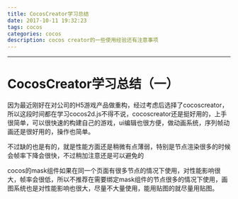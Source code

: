 ```yaml
---
title: CocosCreator学习总结
date: 2017-10-11 19:32:23
tags: cocos
categories: cocos
description: cocos creator的一些使用经验还有注意事项
---
```


---
<h1>CocosCreator学习总结（一）</h1>
<p>
  因为最近刚好在对公司的H5游戏产品做重构，经过考虑后选择了cocoscreator，所以这段时间都在学习cocos2d.js不得不说，cocoscreator还是挺好用的，上手很简单，可以很快速的构建自己的游戏，ui编辑也很方便，做动画系统，序列帧动画还是很好用的，操作也简单。
</p>

<p>
不过缺的也是有的，就是性能方面还是稍微有点薄弱，特别是节点渲染很多的时候会帧率下降会很快，不过稍加注意还是可以避免的
</p>
<p>
cocos的mask组件如果在同一个页面有很多节点的情况下使用，对性能影响很大，帧率会很低，所以不推荐在需要绑定mask组件的节点很多的情况下使用，画图系统也是对性能影响也很大，尽量不大量使用，能用贴图的就尽量用贴图。
</p>

